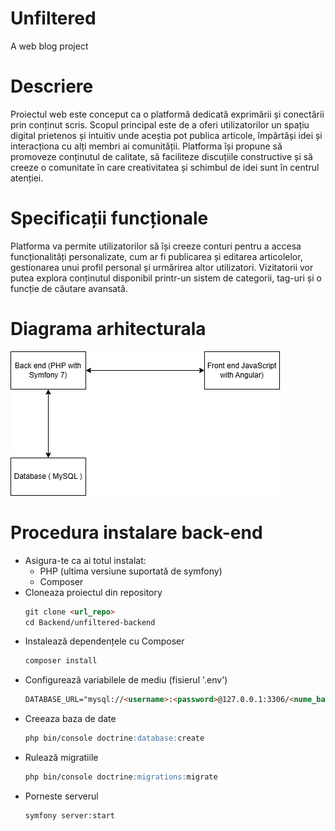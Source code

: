 # Unfiltered
A web blog project

# Descriere
Proiectul web este conceput ca o platformă dedicată exprimării și conectării prin conținut scris. Scopul principal este de a oferi utilizatorilor un spațiu digital prietenos și intuitiv unde aceștia pot publica articole, împărtăși idei și interacționa cu alți membri ai comunității. Platforma își propune să promoveze conținutul de calitate, să faciliteze discuțiile constructive și să creeze o comunitate în care creativitatea și schimbul de idei sunt în centrul atenției.

# Specificații funcționale

Platforma va permite utilizatorilor să își creeze conturi pentru a accesa funcționalități personalizate, cum ar fi publicarea și editarea articolelor, gestionarea unui profil personal și urmărirea altor utilizatori. Vizitatorii vor putea explora conținutul disponibil printr-un sistem de categorii, tag-uri și o funcție de căutare avansată.

# Diagrama arhitecturala
![Diagrama arhitecturală](assets/diagrama-arhitecturala.png)

# Procedura instalare back-end
- Asigura-te ca ai totul instalat:
  - PHP (ultima versiune suportată de symfony)
  - Composer
- Cloneaza proiectul din repository
  ```markdown
  git clone <url_repo>
  cd Backend/unfiltered-backend
- Instalează dependențele cu Composer
  ```markdown
  composer install
- Configurează variabilele de mediu (fisierul '.env')
    ```markdown
    DATABASE_URL="mysql://<username>:<password>@127.0.0.1:3306/<nume_baza_date>"
- Creeaza baza de date
  ```markdown
  php bin/console doctrine:database:create
- Rulează migratiile
  ```markdown
  php bin/console doctrine:migrations:migrate
- Porneste serverul
  ```markdown
  symfony server:start
